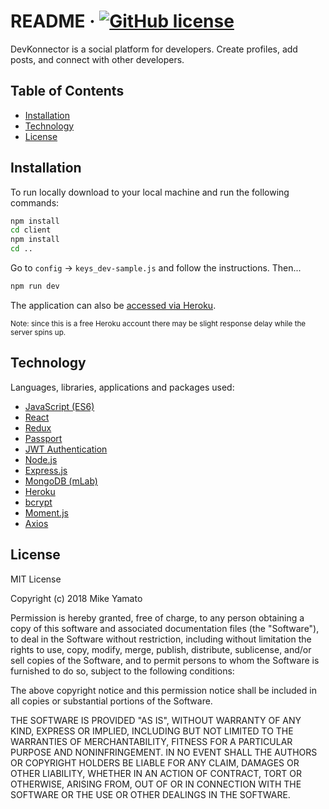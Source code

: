 # README &middot; [![GitHub license](https://img.shields.io/badge/license-MIT-blue.svg)](https://github.com/facebook/react/blob/master/LICENSE)  

DevKonnector is a social platform for developers. Create profiles, add posts, and connect with other developers.  

## Table of Contents

- [Installation](#installation)
- [Technology](#technology)
- [License](#license)

## Installation

To run locally download to your local machine and run the following commands:

```sh
npm install
cd client
npm install
cd ..
```
Go to `config` -> `keys_dev-sample.js` and follow the instructions. Then...
```sh
npm run dev
```

The application can also be [accessed via Heroku](https://mysterious-anchorage-53220.herokuapp.com).

<sub>Note: since this is a free Heroku account there may be slight response delay while the server spins up.</sub>

## Technology

Languages, libraries, applications and packages used:

- [JavaScript (ES6)](http://es6-features.org/)
- [React](https://reactjs.org/)
- [Redux](https://redux.js.org/)
- [Passport](www.passportjs.org/)
- [JWT Authentication](https://jwt.io/)
- [Node.js](https://nodejs.org/)
- [Express.js](https://expressjs.com/)
- [MongoDB (mLab)](https://mlab.com/)
- [Heroku](https://www.heroku.com/)
- [bcrypt](https://www.npmjs.com/package/bcryptjs)
- [Moment.js](https://momentjs.com/)
- [Axios](https://www.npmjs.com/package/axios)

## License

MIT License

Copyright (c) 2018 Mike Yamato

Permission is hereby granted, free of charge, to any person obtaining a copy
of this software and associated documentation files (the "Software"), to deal
in the Software without restriction, including without limitation the rights
to use, copy, modify, merge, publish, distribute, sublicense, and/or sell
copies of the Software, and to permit persons to whom the Software is
furnished to do so, subject to the following conditions:

The above copyright notice and this permission notice shall be included in all
copies or substantial portions of the Software.

THE SOFTWARE IS PROVIDED "AS IS", WITHOUT WARRANTY OF ANY KIND, EXPRESS OR
IMPLIED, INCLUDING BUT NOT LIMITED TO THE WARRANTIES OF MERCHANTABILITY,
FITNESS FOR A PARTICULAR PURPOSE AND NONINFRINGEMENT. IN NO EVENT SHALL THE
AUTHORS OR COPYRIGHT HOLDERS BE LIABLE FOR ANY CLAIM, DAMAGES OR OTHER
LIABILITY, WHETHER IN AN ACTION OF CONTRACT, TORT OR OTHERWISE, ARISING FROM,
OUT OF OR IN CONNECTION WITH THE SOFTWARE OR THE USE OR OTHER DEALINGS IN THE
SOFTWARE.